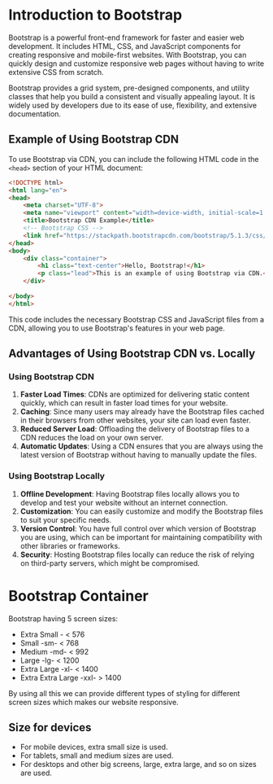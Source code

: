 
# Introduction to Bootstrap

Bootstrap is a powerful front-end framework for faster and easier web development. It includes HTML, CSS, and JavaScript components for creating responsive and mobile-first websites. With Bootstrap, you can quickly design and customize responsive web pages without having to write extensive CSS from scratch.

Bootstrap provides a grid system, pre-designed components, and utility classes that help you build a consistent and visually appealing layout. It is widely used by developers due to its ease of use, flexibility, and extensive documentation.
## Example of Using Bootstrap CDN

To use Bootstrap via CDN, you can include the following HTML code in the `<head>` section of your HTML document:

```html
<!DOCTYPE html>
<html lang="en">
<head>
    <meta charset="UTF-8">
    <meta name="viewport" content="width=device-width, initial-scale=1.0">
    <title>Bootstrap CDN Example</title>
    <!-- Bootstrap CSS -->
    <link href="https://stackpath.bootstrapcdn.com/bootstrap/5.1.3/css/bootstrap.min.css" rel="stylesheet">
</head>
<body>
    <div class="container">
        <h1 class="text-center">Hello, Bootstrap!</h1>
        <p class="lead">This is an example of using Bootstrap via CDN.</p>
    </div>
    
</body>
</html>
```

This code includes the necessary Bootstrap CSS and JavaScript files from a CDN, allowing you to use Bootstrap's features in your web page.
## Advantages of Using Bootstrap CDN vs. Locally

### Using Bootstrap CDN

1. **Faster Load Times**: CDNs are optimized for delivering static content quickly, which can result in faster load times for your website.
2. **Caching**: Since many users may already have the Bootstrap files cached in their browsers from other websites, your site can load even faster.
3. **Reduced Server Load**: Offloading the delivery of Bootstrap files to a CDN reduces the load on your own server.
4. **Automatic Updates**: Using a CDN ensures that you are always using the latest version of Bootstrap without having to manually update the files.

### Using Bootstrap Locally

1. **Offline Development**: Having Bootstrap files locally allows you to develop and test your website without an internet connection.
2. **Customization**: You can easily customize and modify the Bootstrap files to suit your specific needs.
3. **Version Control**: You have full control over which version of Bootstrap you are using, which can be important for maintaining compatibility with other libraries or frameworks.
4. **Security**: Hosting Bootstrap files locally can reduce the risk of relying on third-party servers, which might be compromised.


# Bootstrap Container

Bootstrap having 5 screen sizes:
- Extra Small - < 576
- Small -sm- < 768
- Medium -md- < 992
- Large -lg- < 1200
- Extra Large -xl- < 1400
- Extra Extra Large -xxl- > 1400

By using all this we can provide different types of styling for different screen sizes which makes our website responsive.

## Size for devices
- For mobile devices, extra small size is used.
- For tablets, small and medium sizes are used.
- For desktops and other big screens, large, extra large, and so on sizes are used.
